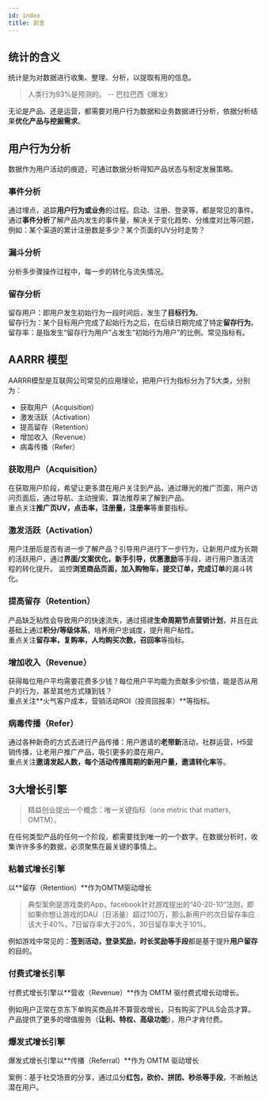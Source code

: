 ```yaml
---
id: index
title: 前言
---
```


## 统计的含义

统计是为对数据进行收集、整理、分析，以提取有用的信息。

> 人类行为93%是预测的。 -- 巴拉巴西《爆发》

无论是产品、还是运营，都需要对用户行为数据和业务数据进行分析，依据分析结果**优化产品与挖掘需求**。

## 用户行为分析
  数据作为用户活动的痕迹，可通过数据分析得知产品状态与制定发展策略。

### 事件分析
  通过埋点，追踪**用户行为或业务**的过程。启动、注册、登录等，都是常见的事件。  
  通过**事件分析**了解产品内发生的事件量，解决关于变化趋势、分维度对比等问题，例如：某个渠道的累计注册数是多少？某个页面的UV分时走势？

### 漏斗分析
  分析多步骤操作过程中，每一步的转化与流失情况。  

### 留存分析
  留存用户：即用户发生初始行为一段时间后，发生了**目标行为**。  
  留存行为：某个目标用户完成了起始行为之后，在后续日期完成了特定**留存行为**。  
  留存率：是指发生“留存行为用户”占发生“初始行为用户”的比例。常见指标有。  

## AARRR 模型
AARRR模型是互联网公司常见的应用理论，把用户行为指标分为了5大类，分别为：
- 获取用户（Acquisition）
- 激发活跃（Activation）
- 提高留存（Retention）
- 增加收入（Revenue）
- 病毒传播（Refer）

### 获取用户（Acquisition）
在获取用户阶段，希望让更多潜在用户关注到产品，通过曝光的推广页面，用户访问页面后，通过导航、主动搜索、算法推荐来了解到产品。  
重点关注**推广页UV，点击率，注册量，注册率**等重要指标。

### 激发活跃（Activation）
用户注册后是否有进一步了解产品？引导用户进行下一步行为，让新用户成为长期的活跃用户，通过**界面/文案优化，新手引导，优惠激励**等手段，进行用户激活流程的转化提升。
监控**浏览商品页面，加入购物车，提交订单，完成订单**的漏斗转化。

### 提高留存（Retention）
产品缺乏粘性会导致用户的快速流失，通过搭建**生命周期节点营销计划**，并且在此基础上通过**积分/等级体系**，培养用户忠诚度，提升用户粘性。  
重点关注**留存率，复购率，人均购买次数，召回率**等指标。  

### 增加收入（Revenue）
获得每位用户平均需要花费多少钱？每位用户平均能为贡献多少价值，能是否从用户的行为，甚至其他方式赚到钱？  
重点关注**火气客户成本，营销活动ROI（投资回报率）**等指标。

### 病毒传播（Refer）
通过各种新奇的方式去进行产品传播：用户邀请的**老带新**活动，社群运营，H5营销传播，让老用户推广产品，吸引更多的潜在用户。  
重点关注**邀请发起人数，每个活动传播周期的新用户量，邀请转化率**等。

## 3大增长引擎

> 精益创业提出一个概念：唯一关键指标（one metric that matters, OMTM）。

在任何类型产品的任何一个阶段，都需要找到唯一的一个数字。在数据分析时，收集许许多多的数据，必须聚焦在最关键的事情上。

### 粘着式增长引擎
以**留存（Retention）**作为OMTM驱动增长

> 典型案例是游戏类的App，facebook针对游戏提出的“40-20-10”法则，即如果你想让游戏的DAU（日活量）超过100万，那么新用户的次日留存率应该大于40%，7日留存率大于20%，30日留存率大于10%。

例如游戏中常见的：**签到活动，登录奖励，时长奖励等手段**都是基于提升**用户留存**的目的。

### 付费式增长引擎
付费式增长引擎以**营收（Revenue）**作为 OMTM 驱付费式增长动增长。

例如用户正常在京东下单购买商品并不算营收增长，只有购买了PULS会员才算。产品提供了更多的增值服务（**让利、特权、高级功能**），用户才肯付费。

### 爆发式增长引擎
爆发式增长引擎以**传播（Referral）**作为 OMTM 驱动增长

案例：基于社交场景的分享，通过瓜分**红包，砍价、拼团、秒杀等手段**，不断触达潜在用户。
